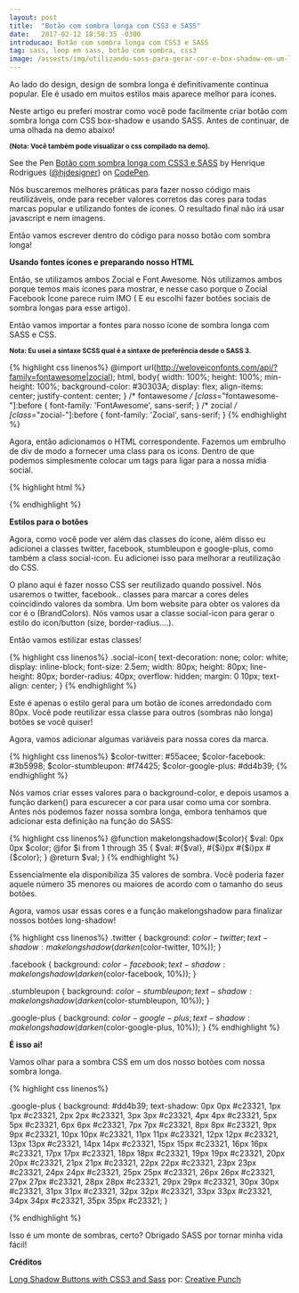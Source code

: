```yaml
---
layout: post
title:  "Botão com sombra longa com CSS3 e SASS"
date:   2017-02-12 18:58:35 -0300
introducao: Botão com sombra longa com CSS3 e SASS
tag: sass, loop em sass, botão com sombra, css3
image: /assests/img/utilizando-sass-para-gerar-cor-e-box-shadow-em-um-loop.jpg
---
```


Ao lado do design, design de sombra longa é definitivamente continua popular. Ele é usado em muitos estilos mais aparece melhor para ícones.

Neste artigo eu preferi mostrar como você pode facilmente criar botão com sombra longa com CSS box-shadow e usando SASS. Antes de continuar, de uma olhada na demo abaixo!

<small><strong>(Nota: Você também pode visualizar o css compilado na demo).</strong></small>

<p data-height="300" data-theme-id="16160" data-slug-hash="oBJWoB" data-default-tab="css,result" data-user="hjdesigner" data-embed-version="2" data-pen-title="Botão com sombra longa com CSS3 e SASS" class="codepen">See the Pen <a href="http://codepen.io/hjdesigner/pen/oBJWoB/">Botão com sombra longa com CSS3 e SASS</a> by Henrique Rodrigues (<a href="http://codepen.io/hjdesigner">@hjdesigner</a>) on <a href="http://codepen.io">CodePen</a>.</p>
<script async src="https://production-assets.codepen.io/assets/embed/ei.js"></script>

Nós buscaremos melhores práticas para fazer nosso código mais reutilizáveis, onde para receber valores corretos das cores para todas marcas popular e utilizando fontes de ícones. O resultado final não irá usar javascript e nem imagens.

Então vamos escrever dentro do código para nosso botão com sombra longa!


<strong>Usando fontes ícones e preparando nosso HTML</strong>


Então, se utilizamos ambos Zocial e Font Awesome. Nós utilizamos ambos porque temos mais ícones para mostrar, e nesse caso porque o Zocial Facebook Ícone parece ruim IMO ( E eu escolhi fazer botões sociais de sombra longas para esse artigo).

Então vamos importar a fontes para nosso ícone de sombra longa com SASS e CSS.

<small><strong>Nota: Eu usei a sintaxe SCSS qual é a sintaxe de preferência desde o SASS 3.</strong></small>

{% highlight css linenos%}
  @import url(http://weloveiconfonts.com/api/?family=fontawesome|zocial);
  html, body{
  	width: 100%;
  	height: 100%;
  	min-height: 100%;
  	background-color: #30303A;
  	display: flex;
    align-items: center;
    justify-content: center;
  }
  /* fontawesome */
  [class*="fontawesome-"]:before {
    font-family: 'FontAwesome', sans-serif;
  }
  /* zocial */
  [class*="zocial-"]:before {
    font-family: 'Zocial', sans-serif;
  }
{% endhighlight %}

Agora, então adicionamos o HTML correspondente. Fazemos um embrulho de div de modo a fornecer uma class para os icons. Dentro de que podemos simplesmente colocar um tags para ligar para a nossa mídia social.

{% highlight html %}
<div class="icons">
  <a href="#" class="zocial-twitter twitter social-icon"></a>
  <a href="#" class="fontawesome-facebook facebook social-icon"></a>
  <a href="#" class="zocial-stumbleupon stumbleupon social-icon"></a>
  <a href="#" class="zocial-googleplus google-plus social-icon"></a>
</div>
{% endhighlight %}

<strong>Estilos para o botões</strong>

Agora, como você pode ver além das classes do ícone, além disso eu adicionei a classes twitter, facebook, stumbleupon e google-plus, como também a class social-icon. Eu adicionei isso para melhorar a reutilização do CSS.

O plano aqui é fazer nosso CSS ser reutilizado quando possível. Nós usaremos o twitter, facebook.. classes para marcar a cores deles coincidindo valores da sombra. Um bom website para obter os valores da cor é o (BrandColors). Nós vamos usar a classe social-icon para gerar o estilo do icon/button (size, border-radius….).

Então vamos estilizar estas classes!

{% highlight css linenos%}
  .social-icon{
    text-decoration: none;
    color: white;
    display: inline-block;
    font-size: 2.5em;
    width: 80px;
    height: 80px;
    line-height: 80px;
    border-radius: 40px;
    overflow: hidden;
    margin: 0 10px;
    text-align: center;
  }
{% endhighlight %}

Este é apenas o estilo geral para um botão de ícones arredondado com 80px. Você pode reutilizar essa classe para outros (sombras não longa) botões se você quiser!

Agora, vamos adicionar algumas variáveis para nossa cores da marca.

{% highlight css linenos%}
  $color-twitter: #55acee;
  $color-facebook: #3b5998;
  $color-stumbleupon: #f74425;
  $color-google-plus: #dd4b39;
{% endhighlight %}

Nós vamos criar esses valores para o background-color,  e depois usamos a função darken() para escurecer a cor para usar como uma cor sombra.
Antes nós podemos fazer nossa sombra longa, embora tenhamos que adicionar esta definição na função do SASS:

{% highlight css linenos%}
  @function makelongshadow($color){
    $val: 0px 0px $color;
    @for $i from 1 through 35 {
      $val: #{$val}, #{$i}px #{$i}px #{$color};
    }
    @return $val;
  }
{% endhighlight %}

Essencialmente ela disponibiliza 35 valores de sombra. Você poderia fazer aquele número 35 menores ou maiores de acordo com o tamanho do seus botões.

Agora, vamos usar essas cores e a função makelongshadow para finalizar nossos botões long-shadow!

{% highlight css linenos%}
  .twitter {
    background: $color-twitter;
    text-shadow: makelongshadow(darken($color-twitter, 10%));
  }

  .facebook {
    background: $color-facebook;
    text-shadow: makelongshadow(darken($color-facebook, 10%));
  }

  .stumbleupon {
    background: $color-stumbleupon;
    text-shadow: makelongshadow(darken($color-stumbleupon, 10%));
  }

  .google-plus {
    background: $color-google-plus;
    text-shadow: makelongshadow(darken($color-google-plus, 10%));
  }
{% endhighlight %}

<strong>É isso ai!</strong>

Vamos olhar para a sombra CSS em um dos nosso botões com nossa sombra longa.

{% highlight css linenos%}

  .google-plus {
    background: #dd4b39;
    text-shadow: 0px 0px #c23321,
                1px 1px #c23321,
                2px 2px #c23321,
                3px 3px #c23321,
                4px 4px #c23321,
                5px 5px #c23321,
                6px 6px #c23321,
                7px 7px #c23321,
                8px 8px #c23321,
                9px 9px #c23321,
                10px 10px #c23321,
                11px 11px #c23321,
                12px 12px #c23321,
                13px 13px #c23321,
                14px 14px #c23321,
                15px 15px #c23321,
                16px 16px #c23321,
                17px 17px #c23321,
                18px 18px #c23321,
                19px 19px #c23321,
                20px 20px #c23321,
                21px 21px #c23321,
                22px 22px #c23321,
                23px 23px #c23321,
                24px 24px #c23321,
                25px 25px #c23321,
                26px 26px #c23321,
                27px 27px #c23321,
                28px 28px #c23321,
                29px 29px #c23321,
                30px 30px #c23321,
                31px 31px #c23321,
                32px 32px #c23321,
                33px 33px #c23321,
                34px 34px #c23321,
                35px 35px #c23321;
  }

{% endhighlight %}

Isso é um monte de sombras, certo? Obrigado SASS por tornar minha vida fácil!

<strong>Créditos</strong>

<a href="http://creative-punch.net/2014/03/long-shadow-buttons-css3-sass/" target="_blank">Long Shadow Buttons with CSS3 and Sass</a> por: <a href="http://creative-punch.net/author/CreativePunch/">Creative Punch</a>
